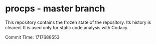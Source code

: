 # procps - master branch

This repository contains the frozen state of the repository.
Its history is cleared. It is used only for static code
analysis with Codacy.

Commit Time: 1717688553